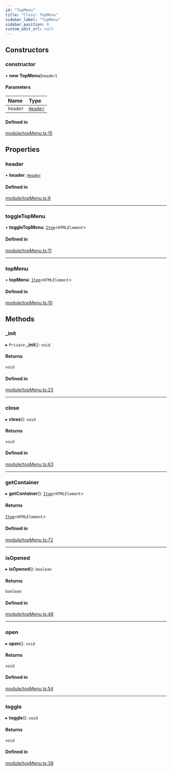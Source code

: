 ```yaml
---
id: "TopMenu"
title: "Class: TopMenu"
sidebar_label: "TopMenu"
sidebar_position: 0
custom_edit_url: null
---
```


## Constructors

### constructor

• **new TopMenu**(`header`)

#### Parameters

| Name | Type |
| :------ | :------ |
| `header` | [`Header`](Header.md) |

#### Defined in

[module/topMenu.ts:15](https://github.com/siposdani87/sui-js/blob/78d3494/src/module/topMenu.ts#L15)

## Properties

### header

• **header**: [`Header`](Header.md)

#### Defined in

[module/topMenu.ts:9](https://github.com/siposdani87/sui-js/blob/78d3494/src/module/topMenu.ts#L9)

___

### toggleTopMenu

• **toggleTopMenu**: [`Item`](Item.md)<`HTMLElement`\>

#### Defined in

[module/topMenu.ts:11](https://github.com/siposdani87/sui-js/blob/78d3494/src/module/topMenu.ts#L11)

___

### topMenu

• **topMenu**: [`Item`](Item.md)<`HTMLElement`\>

#### Defined in

[module/topMenu.ts:10](https://github.com/siposdani87/sui-js/blob/78d3494/src/module/topMenu.ts#L10)

## Methods

### \_init

▸ `Private` **_init**(): `void`

#### Returns

`void`

#### Defined in

[module/topMenu.ts:23](https://github.com/siposdani87/sui-js/blob/78d3494/src/module/topMenu.ts#L23)

___

### close

▸ **close**(): `void`

#### Returns

`void`

#### Defined in

[module/topMenu.ts:63](https://github.com/siposdani87/sui-js/blob/78d3494/src/module/topMenu.ts#L63)

___

### getContainer

▸ **getContainer**(): [`Item`](Item.md)<`HTMLElement`\>

#### Returns

[`Item`](Item.md)<`HTMLElement`\>

#### Defined in

[module/topMenu.ts:72](https://github.com/siposdani87/sui-js/blob/78d3494/src/module/topMenu.ts#L72)

___

### isOpened

▸ **isOpened**(): `boolean`

#### Returns

`boolean`

#### Defined in

[module/topMenu.ts:48](https://github.com/siposdani87/sui-js/blob/78d3494/src/module/topMenu.ts#L48)

___

### open

▸ **open**(): `void`

#### Returns

`void`

#### Defined in

[module/topMenu.ts:54](https://github.com/siposdani87/sui-js/blob/78d3494/src/module/topMenu.ts#L54)

___

### toggle

▸ **toggle**(): `void`

#### Returns

`void`

#### Defined in

[module/topMenu.ts:38](https://github.com/siposdani87/sui-js/blob/78d3494/src/module/topMenu.ts#L38)
